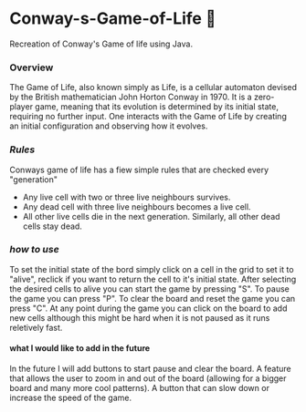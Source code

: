 # Conway-s-Game-of-Life :space_invader:
Recreation of Conway's Game of life using Java.

### Overview
The Game of Life, also known simply as Life, is a cellular automaton devised by the British mathematician John Horton Conway in 1970. It is a zero-player game, meaning that its evolution is determined by its initial state, requiring no further input. One interacts with the Game of Life by creating an initial configuration and observing how it evolves. 


### *Rules*
Conways game of life has a fiew simple rules that are checked every "generation"
- Any live cell with two or three live neighbours survives.
- Any dead cell with three live neighbours becomes a live cell.
- All other live cells die in the next generation. Similarly, all other dead cells stay dead.

### *how to use*
To set the initial state of the bord simply click on a cell in the grid to set it to "alive", reclick if you want to return the cell to it's initial state.
After selecting the desired cells to alive you can start the game by pressing "S".
To pause the game you can press "P".
To clear the board and reset the game you can press "C".
At any point during the game you can click on the board to add new cells although this might be hard when it is not paused as it runs reletively fast.


#### what I would like to add in the future 
In the future I will add buttons to start pause and clear the board.
A feature that allows the user to zoom in and out of the board (allowing for a bigger board and many more cool patterns).
A button that can slow down or increase the speed of the game.
